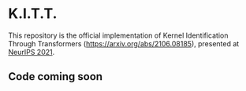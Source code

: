 
# K.I.T.T.

This repository is the official implementation of Kernel Identification Through Transformers (https://arxiv.org/abs/2106.08185), presented at [NeurIPS 2021](https://neurips.cc/Conferences/2021). 


## Code coming soon
